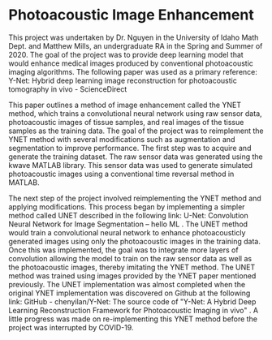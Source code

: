 # Photoacoustic Image Enhancement
This project was undertaken by Dr. Nguyen in the University of Idaho Math Dept. and Matthew Mills, an undergraduate RA in the Spring and Summer of 2020. The goal of the project was to provide deep learning model that would enhance medical images produced by conventional photoacoustic imaging algorithms. The following paper was used as a primary reference:
Y-Net: Hybrid deep learning image reconstruction for photoacoustic tomography in vivo - ScienceDirect

This paper outlines a method of image enhancement called the YNET method, which trains a convolutional neural network using raw sensor data, photoacoustic images of tissue samples, and real images of the tissue samples as the training data. The goal of the project was to reimplement the YNET method with several modifications such as augmentation and segmentation to improve performance. The first step was to acquire and generate the training dataset. The raw sensor data was generated using the kwave MATLAB library. This sensor data was used to generate simulated photoacoustic images using a conventional time reversal method in MATLAB.

The next step of the project involved reimplementing the YNET method and applying modifications. This process began by implementing a simpler method called UNET described in the following link: U-Net: Convolution Neural Network for Image Segmentation – hello ML . The UNET method would train a convolutional neural network to enhance photoacousticly generated images using only the photoacoustic images in the training data. Once this was implemented, the goal was to integrate more layers of convolution allowing the model to train on the raw sensor data as well as the photoacoustic images, thereby imitating the YNET method. The UNET method was trained using images provided by the YNET paper mentioned previously. The UNET implementation was almost completed when the original YNET implementation was discovered on Github at the following link: GitHub - chenyilan/Y-Net: The source code of "Y-Net: A Hybrid Deep Learning Reconstruction Framework for Photoacoustic Imaging in vivo" . A little progress was made on re-implementing this YNET method before the project was interrupted by COVID-19.




